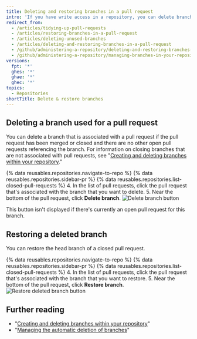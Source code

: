 ```yaml
---
title: Deleting and restoring branches in a pull request
intro: 'If you have write access in a repository, you can delete branches that are associated with closed or merged pull requests. You cannot delete branches that are associated with open pull requests.'
redirect_from:
  - /articles/tidying-up-pull-requests
  - /articles/restoring-branches-in-a-pull-request
  - /articles/deleting-unused-branches
  - /articles/deleting-and-restoring-branches-in-a-pull-request
  - /github/administering-a-repository/deleting-and-restoring-branches-in-a-pull-request
  - /github/administering-a-repository/managing-branches-in-your-repository/deleting-and-restoring-branches-in-a-pull-request
versions:
  fpt: '*'
  ghes: '*'
  ghae: '*'
  ghec: '*'
topics:
  - Repositories
shortTitle: Delete & restore branches
---
```

## Deleting a branch used for a pull request

You can delete a branch that is associated with a pull request if the pull request has been merged or closed and there are no other open pull requests referencing 
the branch. For information on closing branches that are not associated with pull requests, see "[Creating and deleting branches within your repository](/github/collaborating-with-issues-and-pull-requests/creating-and-deleting-branches-within-your-repository#deleting-a-branch)."

{% data reusables.repositories.navigate-to-repo %}
{% data reusables.repositories.sidebar-pr %}
{% data reusables.repositories.list-closed-pull-requests %}
4. In the list of pull requests, click the pull request that's associated with the branch that you want to delete.
5. Near the bottom of the pull request, click **Delete branch**.
   ![Delete branch button](/assets/images/help/pull_requests/delete_branch_button.png)

   This button isn't displayed if there's currently an open pull request for this branch.

## Restoring a deleted branch

You can restore the head branch of a closed pull request.

{% data reusables.repositories.navigate-to-repo %}
{% data reusables.repositories.sidebar-pr %}
{% data reusables.repositories.list-closed-pull-requests %}
4. In the list of pull requests, click the pull request that's associated with the branch that you want to restore.
5. Near the bottom of the pull request, click **Restore branch**.
   ![Restore deleted branch button](/assets/images/help/branches/branches-restore-deleted.png)

## Further reading

- "[Creating and deleting branches within your repository](/github/collaborating-with-issues-and-pull-requests/creating-and-deleting-branches-within-your-repository)"
- "[Managing the automatic deletion of branches](/github/administering-a-repository/managing-the-automatic-deletion-of-branches)"
